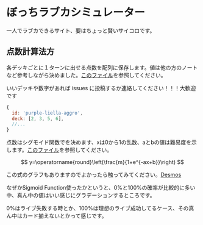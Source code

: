 # ぼっちラブカシミュレーター

一人でラブカできるサイト、要はちょっと賢いサイコロです。

## 点数計算法方
各デッキごとに１ターンに出せる点数を配列に保存します。値は他の方のノートなど参考しながら決めました。[このファイル](./src/utils/presets.ts)を参照してください。

いいデッキや数字があれば issues に投稿するか連絡してください！！！大歓迎です

```js
{
  id: 'purple-liella-aggro',
  deck: [2, 3, 5, 6],
  //...
}
```

点数はシグモイド関数でを決めます、xは0から1の乱数、aとbの値は難易度を示します。[このファイル](./src/utils/index.ts)を参照してください。

$$ y=\operatorname{round}\left(\frac{m}{1+e^{-ax+b}}\right) $$

この式のグラフもありますのでよかったら触ってみてください。[Desmos](https://www.desmos.com/calculator/sa6sbx9782)

なぜかSigmoid Function使ったかというと、0%と100%の確率が比較的に多い中、真ん中の値はいい感じにグラデーションするところです。

0%はライブ失敗する時とか、100%は理想のライブ成功してるケース、その真ん中はカード揃えないとかって感じです。

